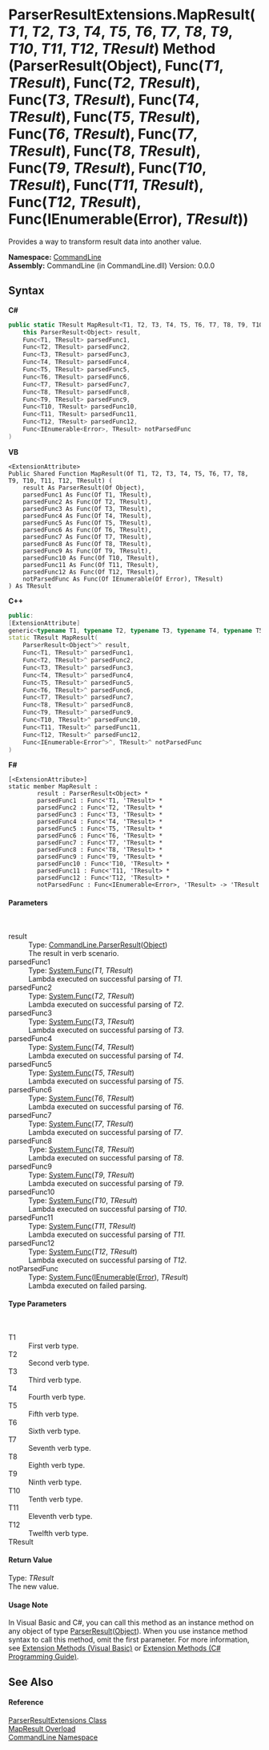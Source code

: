 # ParserResultExtensions.MapResult(*T1*, *T2*, *T3*, *T4*, *T5*, *T6*, *T7*, *T8*, *T9*, *T10*, *T11*, *T12*, *TResult*) Method (ParserResult(Object), Func(*T1*, *TResult*), Func(*T2*, *TResult*), Func(*T3*, *TResult*), Func(*T4*, *TResult*), Func(*T5*, *TResult*), Func(*T6*, *TResult*), Func(*T7*, *TResult*), Func(*T8*, *TResult*), Func(*T9*, *TResult*), Func(*T10*, *TResult*), Func(*T11*, *TResult*), Func(*T12*, *TResult*), Func(IEnumerable(Error), *TResult*))
 

Provides a way to transform result data into another value.

**Namespace:**&nbsp;<a href="N_CommandLine">CommandLine</a><br />**Assembly:**&nbsp;CommandLine (in CommandLine.dll) Version: 0.0.0

## Syntax

**C#**<br />
``` C#
public static TResult MapResult<T1, T2, T3, T4, T5, T6, T7, T8, T9, T10, T11, T12, TResult>(
	this ParserResult<Object> result,
	Func<T1, TResult> parsedFunc1,
	Func<T2, TResult> parsedFunc2,
	Func<T3, TResult> parsedFunc3,
	Func<T4, TResult> parsedFunc4,
	Func<T5, TResult> parsedFunc5,
	Func<T6, TResult> parsedFunc6,
	Func<T7, TResult> parsedFunc7,
	Func<T8, TResult> parsedFunc8,
	Func<T9, TResult> parsedFunc9,
	Func<T10, TResult> parsedFunc10,
	Func<T11, TResult> parsedFunc11,
	Func<T12, TResult> parsedFunc12,
	Func<IEnumerable<Error>, TResult> notParsedFunc
)

```

**VB**<br />
``` VB
<ExtensionAttribute>
Public Shared Function MapResult(Of T1, T2, T3, T4, T5, T6, T7, T8, T9, T10, T11, T12, TResult) ( 
	result As ParserResult(Of Object),
	parsedFunc1 As Func(Of T1, TResult),
	parsedFunc2 As Func(Of T2, TResult),
	parsedFunc3 As Func(Of T3, TResult),
	parsedFunc4 As Func(Of T4, TResult),
	parsedFunc5 As Func(Of T5, TResult),
	parsedFunc6 As Func(Of T6, TResult),
	parsedFunc7 As Func(Of T7, TResult),
	parsedFunc8 As Func(Of T8, TResult),
	parsedFunc9 As Func(Of T9, TResult),
	parsedFunc10 As Func(Of T10, TResult),
	parsedFunc11 As Func(Of T11, TResult),
	parsedFunc12 As Func(Of T12, TResult),
	notParsedFunc As Func(Of IEnumerable(Of Error), TResult)
) As TResult
```

**C++**<br />
``` C++
public:
[ExtensionAttribute]
generic<typename T1, typename T2, typename T3, typename T4, typename T5, typename T6, typename T7, typename T8, typename T9, typename T10, typename T11, typename T12, typename TResult>
static TResult MapResult(
	ParserResult<Object^>^ result, 
	Func<T1, TResult>^ parsedFunc1, 
	Func<T2, TResult>^ parsedFunc2, 
	Func<T3, TResult>^ parsedFunc3, 
	Func<T4, TResult>^ parsedFunc4, 
	Func<T5, TResult>^ parsedFunc5, 
	Func<T6, TResult>^ parsedFunc6, 
	Func<T7, TResult>^ parsedFunc7, 
	Func<T8, TResult>^ parsedFunc8, 
	Func<T9, TResult>^ parsedFunc9, 
	Func<T10, TResult>^ parsedFunc10, 
	Func<T11, TResult>^ parsedFunc11, 
	Func<T12, TResult>^ parsedFunc12, 
	Func<IEnumerable<Error^>^, TResult>^ notParsedFunc
)
```

**F#**<br />
``` F#
[<ExtensionAttribute>]
static member MapResult : 
        result : ParserResult<Object> * 
        parsedFunc1 : Func<'T1, 'TResult> * 
        parsedFunc2 : Func<'T2, 'TResult> * 
        parsedFunc3 : Func<'T3, 'TResult> * 
        parsedFunc4 : Func<'T4, 'TResult> * 
        parsedFunc5 : Func<'T5, 'TResult> * 
        parsedFunc6 : Func<'T6, 'TResult> * 
        parsedFunc7 : Func<'T7, 'TResult> * 
        parsedFunc8 : Func<'T8, 'TResult> * 
        parsedFunc9 : Func<'T9, 'TResult> * 
        parsedFunc10 : Func<'T10, 'TResult> * 
        parsedFunc11 : Func<'T11, 'TResult> * 
        parsedFunc12 : Func<'T12, 'TResult> * 
        notParsedFunc : Func<IEnumerable<Error>, 'TResult> -> 'TResult 

```


#### Parameters
&nbsp;<dl><dt>result</dt><dd>Type: <a href="T_CommandLine_ParserResult_1">CommandLine.ParserResult</a>(<a href="https://docs.microsoft.com/dotnet/api/system.object" target="_blank">Object</a>)<br />The result in verb scenario.</dd><dt>parsedFunc1</dt><dd>Type: <a href="https://docs.microsoft.com/dotnet/api/system.func-2" target="_blank">System.Func</a>(*T1*, *TResult*)<br />Lambda executed on successful parsing of *T1*.</dd><dt>parsedFunc2</dt><dd>Type: <a href="https://docs.microsoft.com/dotnet/api/system.func-2" target="_blank">System.Func</a>(*T2*, *TResult*)<br />Lambda executed on successful parsing of *T2*.</dd><dt>parsedFunc3</dt><dd>Type: <a href="https://docs.microsoft.com/dotnet/api/system.func-2" target="_blank">System.Func</a>(*T3*, *TResult*)<br />Lambda executed on successful parsing of *T3*.</dd><dt>parsedFunc4</dt><dd>Type: <a href="https://docs.microsoft.com/dotnet/api/system.func-2" target="_blank">System.Func</a>(*T4*, *TResult*)<br />Lambda executed on successful parsing of *T4*.</dd><dt>parsedFunc5</dt><dd>Type: <a href="https://docs.microsoft.com/dotnet/api/system.func-2" target="_blank">System.Func</a>(*T5*, *TResult*)<br />Lambda executed on successful parsing of *T5*.</dd><dt>parsedFunc6</dt><dd>Type: <a href="https://docs.microsoft.com/dotnet/api/system.func-2" target="_blank">System.Func</a>(*T6*, *TResult*)<br />Lambda executed on successful parsing of *T6*.</dd><dt>parsedFunc7</dt><dd>Type: <a href="https://docs.microsoft.com/dotnet/api/system.func-2" target="_blank">System.Func</a>(*T7*, *TResult*)<br />Lambda executed on successful parsing of *T7*.</dd><dt>parsedFunc8</dt><dd>Type: <a href="https://docs.microsoft.com/dotnet/api/system.func-2" target="_blank">System.Func</a>(*T8*, *TResult*)<br />Lambda executed on successful parsing of *T8*.</dd><dt>parsedFunc9</dt><dd>Type: <a href="https://docs.microsoft.com/dotnet/api/system.func-2" target="_blank">System.Func</a>(*T9*, *TResult*)<br />Lambda executed on successful parsing of *T9*.</dd><dt>parsedFunc10</dt><dd>Type: <a href="https://docs.microsoft.com/dotnet/api/system.func-2" target="_blank">System.Func</a>(*T10*, *TResult*)<br />Lambda executed on successful parsing of *T10*.</dd><dt>parsedFunc11</dt><dd>Type: <a href="https://docs.microsoft.com/dotnet/api/system.func-2" target="_blank">System.Func</a>(*T11*, *TResult*)<br />Lambda executed on successful parsing of *T11*.</dd><dt>parsedFunc12</dt><dd>Type: <a href="https://docs.microsoft.com/dotnet/api/system.func-2" target="_blank">System.Func</a>(*T12*, *TResult*)<br />Lambda executed on successful parsing of *T12*.</dd><dt>notParsedFunc</dt><dd>Type: <a href="https://docs.microsoft.com/dotnet/api/system.func-2" target="_blank">System.Func</a>(<a href="https://docs.microsoft.com/dotnet/api/system.collections.generic.ienumerable-1" target="_blank">IEnumerable</a>(<a href="T_CommandLine_Error">Error</a>), *TResult*)<br />Lambda executed on failed parsing.</dd></dl>

#### Type Parameters
&nbsp;<dl><dt>T1</dt><dd>First verb type.</dd><dt>T2</dt><dd>Second verb type.</dd><dt>T3</dt><dd>Third verb type.</dd><dt>T4</dt><dd>Fourth verb type.</dd><dt>T5</dt><dd>Fifth verb type.</dd><dt>T6</dt><dd>Sixth verb type.</dd><dt>T7</dt><dd>Seventh verb type.</dd><dt>T8</dt><dd>Eighth verb type.</dd><dt>T9</dt><dd>Ninth verb type.</dd><dt>T10</dt><dd>Tenth verb type.</dd><dt>T11</dt><dd>Eleventh verb type.</dd><dt>T12</dt><dd>Twelfth verb type.</dd><dt>TResult</dt><dd /></dl>

#### Return Value
Type: *TResult*<br />The new value.

#### Usage Note
In Visual Basic and C#, you can call this method as an instance method on any object of type <a href="T_CommandLine_ParserResult_1">ParserResult</a>(<a href="https://docs.microsoft.com/dotnet/api/system.object" target="_blank">Object</a>). When you use instance method syntax to call this method, omit the first parameter. For more information, see <a href="https://docs.microsoft.com/dotnet/visual-basic/programming-guide/language-features/procedures/extension-methods">Extension Methods (Visual Basic)</a> or <a href="https://docs.microsoft.com/dotnet/csharp/programming-guide/classes-and-structs/extension-methods">Extension Methods (C# Programming Guide)</a>.

## See Also


#### Reference
<a href="T_CommandLine_ParserResultExtensions">ParserResultExtensions Class</a><br /><a href="Overload_CommandLine_ParserResultExtensions_MapResult">MapResult Overload</a><br /><a href="N_CommandLine">CommandLine Namespace</a><br />